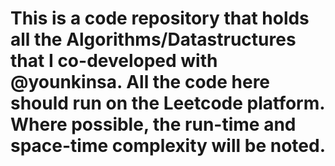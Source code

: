  # This is a code repository that holds all the Algorithms/Datastructures that I co-developed with @younkinsa. All the code here should run on the Leetcode platform. Where possible, the run-time and space-time complexity will be noted.